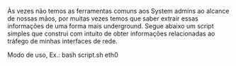 Às vezes não temos as ferramentas comuns aos System admins ao alcance de nossas mãos, por muitas vezes temos que saber extrair essas informações de uma forma mais underground. Segue abaixo um script simples que construi com intuito de obter informações relacionadas ao tráfego de minhas interfaces de rede.

Modo de uso, Ex.: bash script.sh eth0
